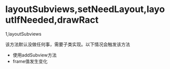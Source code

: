 # layoutSubviews,setNeedLayout,layoutIfNeeded,drawRact

1,layoutSubviews

 该方法默认没做任何事，需要子类实现。以下情况会触发该方法

* 使用addSubview方法
* frame值发生变化

